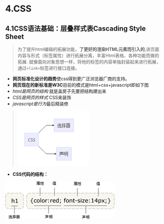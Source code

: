 # 4.CSS
## 4.1CSS语法基础：层叠样式表Cascading Style Sheet
> 为了提升html编辑的拓展功能，**了更好的渲染HTML元素而引入的**,讲页面内容与形式（标签属性）进行拓展分离，丰富Html表格、各种功能而做的拓展.
就像面向对象思想一样，将他的标签的内容单独封装起来进行拓展，通过```<link>```标签进行接口连接。
* **网页标准化设计的趋势**使css得到更广泛浏览器厂商的支持。
* **网页现在的新标准是W3C**目前的模式是html+css+javascript即如下图
* *html是网页的结构* 就是盖房子先要把结构建出来
* *CSS是网页的样式* CSS来装饰
* *javascript是行为*最后精装修

> ![](/assets/css主要组成.png)

* **CSS代码的结构：**

![](/assets/css_selector.gif)

